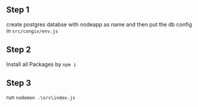## Step 1

create postgres databse with nodeapp as name and then put the db config in `src/congiv/env.js`

## Step 2

Install all Packages by `npm i`

## Step 3 

run `nodemon .\src\index.js`